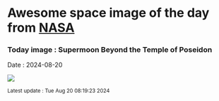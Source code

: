 
# Awesome space image of the day from [NASA](https://api.nasa.gov/)

### Today image : Supermoon Beyond the Temple of Poseidon
Date : 2024-08-20

![](https://apod.nasa.gov/apod/image/2408/SupermoonPoseidon_Maragos_960.jpg)

<small>Latest update : Tue Aug 20 08:19:23 2024</small>
        